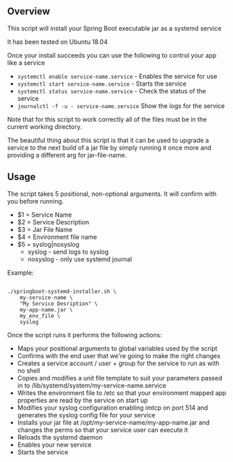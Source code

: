## Overview

This script will install your Spring Boot executable jar as a systemd service

It has been tested on Ubuntu 18.04

Once your install succeeds you can use the following to control your app like a service

* `systemctl enable service-name.service` - Enables the service for use
* `systemctl start service-name.service` - Starts the service
* `systemctl status service-name.service` - Check the status of the service
* `journalctl -f -u - service-name.service` Show the logs for the service

Note that for this script to work correctly all of the files must be in the current working directory.

The beautiful thing about this script is that it can be used to upgrade a service to the next build of a jar file by simply running it once more and providing a different arg for jar-file-name.

## Usage

The script takes 5 positional, non-optional arguments. It will confirm with you before running.

* $1 = Service Name
* $2 = Service Description
* $3 = Jar File Name
* $4 = Environment file name
* $5 = syslog|nosyslog
    * syslog - send logs to syslog
    * nosyslog - only use systemd journal

Example:

```

./springboot-systemd-installer.sh \
    my-service-name \
    "My Service Desription" \
    my-app-name.jar \
    my_env_file \
    syslog

```

Once the script runs it performs the following actions:

* Maps your positional arguments to global variables used by the script
* Confirms with the end user that we're going to make the right changes
* Creates a service account / user + group for the service to run as with no shell
* Copies and modifies a unit file template to suit your parameters passed in to /lib/systemd/system/my-service-name.service
* Writes the environment file to /etc so that your environment mapped app properties are read by the service on start up
* Modifies your syslog configuration enabling imtcp on port 514 and generates the syslog config file for your service 
* Installs your jar file at /opt/my-service-name/my-app-name.jar and changes the perms so that your service user can execute it
* Reloads the systemd daemon
* Enables your new service
* Starts the service

